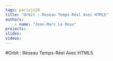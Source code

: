```yaml
---
tags: parisjs20
title: "Orbit : Réseau Temps-Réel Avec HTML5"
authors:
    - name: "Jean-Marc Le Roux"
projects:
slides:
videos:
---
```

#Orbit : Réseau Temps-Réel Avec HTML5
